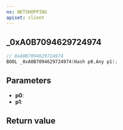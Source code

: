 ```yaml
---
ns: NETSHOPPING
apiset: client
---
```

## _0xA0B7094629724974

```c
// 0xA0B7094629724974
BOOL _0xA0B7094629724974(Hash p0,Any p1);
```


## Parameters
* **p0**:
* **p1**:

## Return value

